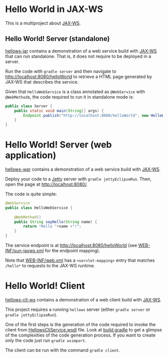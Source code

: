 # Hello World in JAX-WS
This is a multiproject about [JAX-WS](http://docs.oracle.com/javaee/6/tutorial/doc/bnayl.html).

## Hello World! Server (standalone)
[hellows-jar](hellows-jar) contains a demonstration of a web service build with [JAX-WS](http://docs.oracle.com/javaee/6/tutorial/doc/bnayl.html) 
that can run standalone. That is, it does not require to be deployed in a server.

Run the code with ```gradle server``` and then navigate to [http://localhost:8080/helloWorld](http://localhost:8080/helloWorld) to 
retrieve a HTML page generated by JAX-WS that describes the service. 

Given that ```HelloWebService``` is a class annotated as ```@WebService``` with ```@WebMethod```s, the code required to run it 
in standalone mode is:
```java
public class Server {
	public static void main(String[] args) {
		Endpoint.publish("http://localhost:8080/helloWorld", new HelloWebService());
	}
}
```

# Hello World! Server (web application)
[hellows-war](hellows-war) contains a demonstration of a web service build with [JAX-WS](http://docs.oracle.com/javaee/6/tutorial/doc/bnayl.html). 

Deploy your code to a [Jetty](http://www.eclipse.org/jetty/) server with ```gradle jettyEclipseRun```. Then, open the page at [http://localhost:8080/](http://localhost:8080/). 

The code is quite simple:
```java
@WebService
public class HelloWebService {
	
	@WebMethod()
	public String sayHello(String name) {
		return "Hello "+name +"!";
	}
}
```

The service endpoint is at [http://localhost:8080/helloWorld](http://localhost:8080/helloWorld) (see [WEB-INF/sun-jaxws.xml](src/main/webapp/WEB-INF/sun-jaxws.xml) for the endpoint mapping). 

Note that [WEB-INF/web.xml](src/main/webapp/WEB-INF/web.xml) has a ```<servlet-mapping>``` entry that matches ```/hello*``` to requests to the JAX-WS runtime.

# Hello World! Client
[hellows-cli-ws](hellows-cli-ws) contains a demonstration of a web client build with [JAX-WS](http://docs.oracle.com/javaee/6/tutorial/doc/bnayl.html). 

This project requires a running ```hellows``` server (either ```gradle server``` or ```gradle jettyEclipseRun```). 

One of the first steps is the generation of the code required to invoke the client from
[HellowsCliService.wsdl](src/main/wsdl/HellowsCliService.wsdl) file. Look at [build.gradle](build.gradle) to get a glimpse of the 
complexities of the code generation process. If you want to create only the code just run ```gradle wsimport```.

The client can be run with the command ```gradle client```. 




